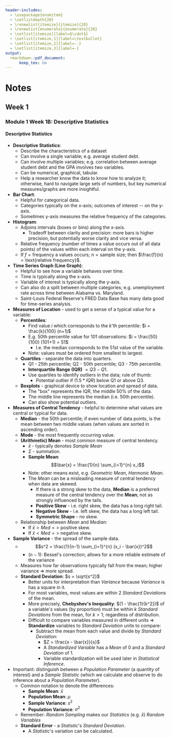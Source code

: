 ```yaml
---
header-includes:
  - \usepackage{enumitem}
  - \setlistdepth{20}
  - \renewlist{itemize}{itemize}{20}
  - \renewlist{enumerate}{enumerate}{20}
  - \setlist[itemize]{label=$\cdot$}
  - \setlist[itemize,1]{label=\textbullet}
  - \setlist[itemize,2]{label=--}
  - \setlist[itemize,3]{label=-}
output:
  rmarkdown::pdf_document:
      keep_tex: no
---
```

# Notes
## Week 1
### Module 1 Week 1B: Descriptive Statistics
#### Descriptive Statistics
- **Descriptive Statistics**:
  - Describe the characteristics of a dataset
  - Can involve a single variable; e.g. average student debt.
  - Can involve multiple variables; e.g. correlation between average student 
    debt and the GPA involves two variables. 
  - Can be numerical, graphical, tabular.
  - Help a researcher know the data to know how to analyze it; otherwise, 
    hard to navigate large sets of numbers, but key numerical 
    measures/graphs are more insightful.
- **Bar Chart**:
  - Helpful for categorical data.
  - Categories typically on the x-axis; outcomes of interest -- on the y-axis.
  - Sometimes y-axis measures the relative frequency of the categories.
- **Histogram**:
  - Adjoins intervals (boxes or bins) along the x-axis.
    - Tradeoff between clarity and precision: more bars is higher precision, 
      but potentially worse clarity and vice versa.
  - Relative frequency (number of times a value occurs out of all data points)
    of the values within each interval on the y-axis.
  - If $f = \text{frequency a values occurs}$; $n = \text{sample size}$; 
    then $\frac{f}{n} = \text{relative frequency}$. 
- **Time Series Graph (Line Graph)**:
  - Helpful to see how a variable behaves over time.
  - Time is typically along the x-axis.
  - Variable of interest is typically along the y-axis.
  - Can also do a split between multiple categories; e.g. unemployment rate 
    across time between Alabama vs. Maryland.
  - Saint-Louis Federal Reserve's FRED Data Base has many data good for 
    time-series analysis.
- **Measures of Location** - used to get a sense of a typical value for a 
  variable:
  - **Percentiles**:
    - Find value $i$ which corresponds to the $k$'th percentile: $i = \frac{k}{100} (n+1)$
    - E.g. 50th percentile value for 101 observations: $i = \frac{50}{100} (101+1) = 51$
      - I.e. the median corresponds to the 51st value of the variable.
    - Note: values must be ordered from smallest to largest.
  - **Quartiles** - separate the data into quarters.
    - Q1 - 25th percentile; Q2 - 50th percentile; Q3 - 75th percentile.
    - **Interquartile Range (IQR)** $= Q3 - Q1$.
    - Use quartiles to identify outliers in the data; rule of thumb: 
      - Potential outlier if $(1.5 * IQR)$ below Q1 or above Q3.
  - **Boxplots** - graphical device to show location and spread of data.
    - The "box" represents the IQR, the middle 50% of the data.
    - The middle line represents the median (i.e. 50th percentile).
    - Can also show potential outliers.
- **Measures of Central Tendency** - helpful to determine what values are 
  central or typical for data.
  - **Median** - the 50th percentile; if even number of data points, is the 
    mean between two middle values (when values are sorted in ascending order). 
  - **Mode** - the most frequently occurring value.
  - **(Arithmetic) Mean** - most common measure of central tendency.
    - $\bar{x}$ - typically denotes *Sample Mean*
    - $\Sigma$ - summation. 
    - **Sample Mean**: $$\bar{x} = \frac{1}{n} \sum_{i=1}^{n} x_i$$
    - Note: other means exist, e.g. *Geometric Mean*, *Harmonic Mean*.
    - The *Mean* can be a misleading measure of central tendency when data are 
      skewed.
      - If there is a strong skew to the data, 
        **Median** is a preferred measure of the central tendency over the 
        **Mean**; not as strongly influenced by the tails.
      - **Positive Skew** - i.e. right skew, the data has a long right tail.
      - **Negative Skew** - i.e. left skew, the data has a long left tail.
      - **Symmetric Shape** - no skew.
  - Relationship between *Mean* and *Median*:
    - If $\bar{x} > Med =>$ positive skew.
    - If $\bar{x} < Med =>$ negative skew.
- **Sample Variance** - the spread of the sample data.
  - $$s^2 = \frac{1}{n-1} \sum_{i=1}^{n} (x_i - \bar{x})^2$$
    - $(n-1)$: Bessel's correction; allows for a more reliable estimate of 
      the variance
  - Measures how far observations typically fall from the mean; higher 
    variance => more spread.
  - **Standard Deviation**: $s = \sqrt{s^2}$
    - Better units for interpretation than *Variance* because *Variance* is 
      has a square in it.
    - For most variables, most values are within 2 *Standard Deviations* of 
      the mean.
    - More precisely, **Chebyshev's Inequality**: $(1 - \frac{1}{k^2})$ of a 
      variable's values (by proportion) must be within $k$ *Standard 
      Deviations* from the mean, for $k > 1$; regardless of distribution.
    - Difficult to compare variables measured in different units => 
      **Standardize** variables to *Standard Deviation* units to compare:
      - Subtract the mean from each value and divide by *Standard Deviation*:
        - $Z = \frac{x - \bar{x}}{s}$
        - A *Standardized Variable* has a *Mean* of $0$ and a *Standard 
          Deviation* of $1$.
        - Variable standardization will be used later in *Statistical Inference*.
- Important: distinguish between a *Population Parameter* (a quantity of 
  interest) and a *Sample Statistic* (which we calculate and observe to do 
  inference about a *Population Parameter*).
  - Common notation to denote the differences:
    - **Sample Mean**: $\bar{x}$ 
    - **Population Mean**: $\mu$ 
    - **Sample Variance**: $s^2$
    - **Population Variance**: $\sigma^2$
  - Remember: *Random Sampling* makes our *Statistics* (e.g. $\bar{x}$) *Random 
    Variables*
  - **Standard Error** - a *Statistic*'s *Standard Deviation*.
    - A *Statistic*'s variation can be calculated.